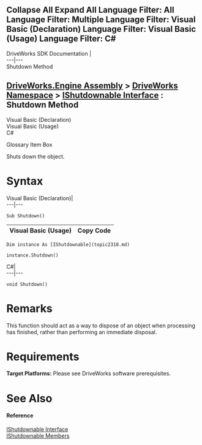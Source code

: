        

 Collapse All Expand All  Language Filter: All  Language Filter: Multiple  Language Filter: Visual Basic (Declaration) Language Filter: Visual Basic (Usage) Language Filter: C#  
---  
DriveWorks SDK Documentation  |   
---|---  
Shutdown Method   
  
[DriveWorks.Engine Assembly](topic2156.md) > [DriveWorks Namespace](topic2159.md) > [IShutdownable Interface](topic2310.md) : Shutdown Method  
---  
  
Visual Basic (Declaration)    
Visual Basic (Usage)    
C# 

Glossary Item Box

Shuts down the object. 

# Syntax

Visual Basic (Declaration)|   
---|---  
      
    
    Sub Shutdown()   
  
Visual Basic (Usage)| Copy Code  
---|---  
      
    
    Dim instance As [IShutdownable](topic2310.md)
     
    instance.Shutdown()  
  
C#|   
---|---  
      
    
    void Shutdown()  
  
# Remarks

This function should act as a way to dispose of an object when processing has finished, rather than performing an immediate disposal.

# Requirements

**Target Platforms:** Please see DriveWorks software prerequisites.

# See Also

#### Reference

[IShutdownable Interface](topic2310.md)   
[IShutdownable Members](topic2311.md)


